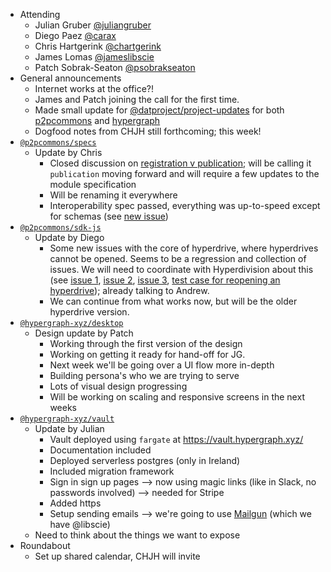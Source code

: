-   Attending
    - Julian Gruber [@juliangruber](https://twitter.com/juliangruber)
    - Diego Paez [@carax](https://twitter.com/carax)
    - Chris Hartgerink [@chartgerink](https://twitter.com/chartgerink)
    - James Lomas [@jameslibscie](https://github.com/jameslibscie)
    - Patch Sobrak-Seaton [@psobrakseaton](https://twitter.com/psobrakseaton)
-   General announcements
    -   Internet works at the office?!
    -   James and Patch joining the call for the first time.
    -   Made small update for [@datproject/project-updates](https://github.com/datproject/project-updates/blob/master/hypergraph/2020-01-10.md) for both [p2pcommons](https://github.com/datproject/project-updates/blob/master/p2pcommons/2020-01-10.md) and [hypergraph](https://github.com/datproject/project-updates/blob/master/hypergraph/2020-01-10.md)
    -   Dogfood notes from CHJH still forthcoming; this week!
-   [`@p2pcommons/specs`](https://github.com/p2pcommons/specs)
    - Update by Chris
      - Closed discussion on [registration v publication](https://github.com/p2pcommons/specs/issues/19); will be calling it `publication` moving forward and will require a few updates to the module specification
      - Will be renaming it everywhere
      - Interoperability spec passed, everything was up-to-speed except for schemas (see [new issue](https://github.com/p2pcommons/specs/issues/22))
-   [`@p2pcommons/sdk-js`](https://github.com/p2pcommons/sdk-js)
    - Update by Diego
      - Some new issues with the core of hyperdrive, where hyperdrives cannot be opened. Seems to be a regression and collection of issues. We will need to coordinate with Hyperdivision about this (see [issue 1](https://github.com/p2pcommons/sdk-js/issues/57), [issue 2](https://github.com/geut/hyperdrive-promise/pull/10), [issue 3](https://github.com/mafintosh/hyperdrive/issues/260), [test case for reopening an hyperdrive](https://github.com/geut/hyperdrive-promise/pull/10/commits/98e3b76c26acc1de40625c2dfc87584199a8ba4d#diff-e2686e2925145c11799d638b2f4706dcR207)); already talking to Andrew.
      - We can continue from what works now, but will be the older hyperdrive version.
-   [`@hypergraph-xyz/desktop`](https://github.com/hypergraph-xyz/desktop)
    - Design update by Patch
      - Working through the first version of the design
      - Working on getting it ready for hand-off for JG.
      - Next week we'll be going over a UI flow more in-depth
      - Building persona's who we are trying to serve
      - Lots of visual design progressing
      - Will be working on scaling and responsive screens in the next weeks
-   [`@hypergraph-xyz/vault`](https://github.com/hypergraph-xyz/vault)
    - Update by Julian
      - Vault deployed using `fargate`  at https://vault.hypergraph.xyz/
      - Documentation included
      - Deployed serverless postgres (only in Ireland)
      - Included migration framework
      - Sign in sign up pages --> now using magic links (like in Slack, no passwords involved) --> needed for Stripe
      - Added https
      - Setup sending emails --> we're going to use [Mailgun](https://mailgun.com) (which we have @libscie)
    - Need to think about the things we want to expose
-   Roundabout
    - Set up shared calendar, CHJH will invite
